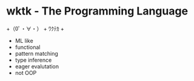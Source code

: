 # wktk - The Programming Language

+（0ﾟ・∀・） + ﾜｸﾃｶ +

- ML like
- functional
- pattern matching
- type inference
- eager evalutation
- not OOP
